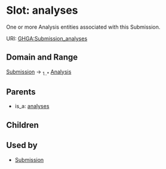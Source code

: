 
# Slot: analyses


One or more Analysis entities associated with this Submission.

URI: [GHGA:Submission_analyses](https://w3id.org/GHGA/Submission_analyses)


## Domain and Range

[Submission](Submission.md) &#8594;  <sub>1..\*</sub> [Analysis](Analysis.md)

## Parents

 *  is_a: [analyses](analyses.md)

## Children


## Used by

 * [Submission](Submission.md)
